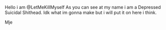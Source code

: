 Hello i am @LetMeKillMyself
As you can see at my name i am a Depressed Suicidal Shithead.
Idk what im gonna make but i will put it on here i think.

Mje
